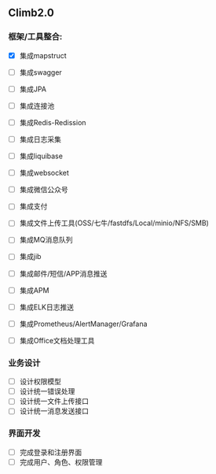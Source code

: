## Climb2.0

### 框架/工具整合:
- [x] 集成mapstruct
- [ ] 集成swagger
- [ ] 集成JPA
- [ ] 集成连接池
- [ ] 集成Redis-Redission
- [ ] 集成日志采集
- [ ] 集成liquibase
- [ ] 集成websocket
- [ ] 集成微信公众号
- [ ] 集成支付
- [ ] 集成文件上传工具(OSS/七牛/fastdfs/Local/minio/NFS/SMB)
- [ ] 集成MQ消息队列
- [ ] 集成jib
- [ ] 集成邮件/短信/APP消息推送
- [ ] 集成APM
- [ ] 集成ELK日志推送
- [ ] 集成Prometheus/AlertManager/Grafana
- [ ] 集成Office文档处理工具


### 业务设计
- [ ] 设计权限模型
- [ ] 设计统一错误处理
- [ ] 设计统一文件上传接口
- [ ] 设计统一消息发送接口

### 界面开发
- [ ] 完成登录和注册界面
- [ ] 完成用户、角色、权限管理
